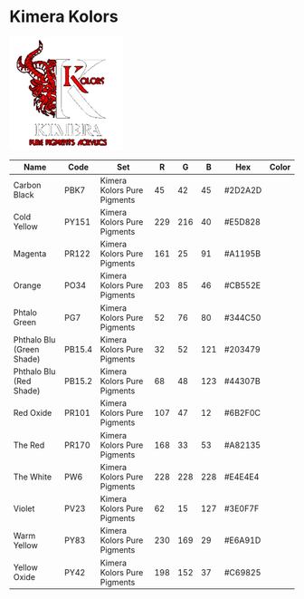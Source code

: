 # Kimera Kolors
<img src="../logos/KimeraKolors.png" height="200" />
<table>
<thead>
<tr>
<th>Name</th>
<th>Code</th>
<th>Set</th>
<th>R</th>
<th>G</th>
<th>B</th>
<th>Hex</th>
<th>Color</th>
</tr>
</thead>
<tbody>
<tr>
<td>Carbon Black</td>
<td>PBK7</td>
<td>Kimera Kolors Pure Pigments</td>
<td>45</td>
<td>42</td>
<td>45</td>
<td>#2D2A2D</td>
<td style="{ background: '#2D2A2D' }" ></td>
</tr>
<tr>
<td>Cold Yellow</td>
<td>PY151</td>
<td>Kimera Kolors Pure Pigments</td>
<td>229</td>
<td>216</td>
<td>40</td>
<td>#E5D828</td>
<td style="{ background: '#E5D828' }" ></td>
</tr>
<tr>
<td>Magenta</td>
<td>PR122</td>
<td>Kimera Kolors Pure Pigments</td>
<td>161</td>
<td>25</td>
<td>91</td>
<td>#A1195B</td>
<td style="{ background: '#A1195B' }" ></td>
</tr>
<tr>
<td>Orange</td>
<td>PO34</td>
<td>Kimera Kolors Pure Pigments</td>
<td>203</td>
<td>85</td>
<td>46</td>
<td>#CB552E</td>
<td style="{ background: '#CB552E' }" ></td>
</tr>
<tr>
<td>Phtalo Green</td>
<td>PG7</td>
<td>Kimera Kolors Pure Pigments</td>
<td>52</td>
<td>76</td>
<td>80</td>
<td>#344C50</td>
<td style="{ background: '#344C50' }" ></td>
</tr>
<tr>
<td>Phthalo Blu (Green Shade)</td>
<td>PB15.4</td>
<td>Kimera Kolors Pure Pigments</td>
<td>32</td>
<td>52</td>
<td>121</td>
<td>#203479</td>
<td style="{ background: '#203479' }" ></td>
</tr>
<tr>
<td>Phthalo Blu (Red Shade)</td>
<td>PB15.2</td>
<td>Kimera Kolors Pure Pigments</td>
<td>68</td>
<td>48</td>
<td>123</td>
<td>#44307B</td>
<td style="{ background: '#44307B' }" ></td>
</tr>
<tr>
<td>Red Oxide</td>
<td>PR101</td>
<td>Kimera Kolors Pure Pigments</td>
<td>107</td>
<td>47</td>
<td>12</td>
<td>#6B2F0C</td>
<td style="{ background: '#6B2F0C' }" ></td>
</tr>
<tr>
<td>The Red</td>
<td>PR170</td>
<td>Kimera Kolors Pure Pigments</td>
<td>168</td>
<td>33</td>
<td>53</td>
<td>#A82135</td>
<td style="{ background: '#A82135' }" ></td>
</tr>
<tr>
<td>The White</td>
<td>PW6</td>
<td>Kimera Kolors Pure Pigments</td>
<td>228</td>
<td>228</td>
<td>228</td>
<td>#E4E4E4</td>
<td style="{ background: '#E4E4E4' }" ></td>
</tr>
<tr>
<td>Violet</td>
<td>PV23</td>
<td>Kimera Kolors Pure Pigments</td>
<td>62</td>
<td>15</td>
<td>127</td>
<td>#3E0F7F</td>
<td style="{ background: '#3E0F7F' }" ></td>
</tr>
<tr>
<td>Warm Yellow</td>
<td>PY83</td>
<td>Kimera Kolors Pure Pigments</td>
<td>230</td>
<td>169</td>
<td>29</td>
<td>#E6A91D</td>
<td style="{ background: '#E6A91D' }" ></td>
</tr>
<tr>
<td>Yellow Oxide</td>
<td>PY42</td>
<td>Kimera Kolors Pure Pigments</td>
<td>198</td>
<td>152</td>
<td>37</td>
<td>#C69825</td>
<td style="{ background: '#C69825' }" ></td>
</tr>
<tr>
</tbody>
</table>
